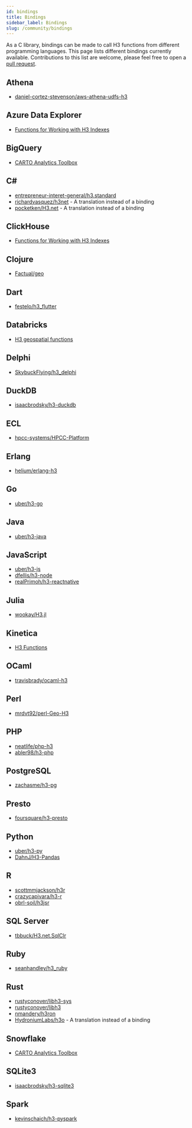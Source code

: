 ```yaml
---
id: bindings
title: Bindings
sidebar_label: Bindings
slug: /community/bindings
---
```


As a C library, bindings can be made to call H3 functions from different programming languages. This page lists different bindings currently available. Contributions to this list are welcome, please feel free to open a [pull request](https://github.com/uber/h3/tree/master/website/docs/community/bindings.md).

## Athena

- [daniel-cortez-stevenson/aws-athena-udfs-h3](https://github.com/daniel-cortez-stevenson/aws-athena-udfs-h3)

## Azure Data Explorer

- [Functions for Working with H3 Indexes](https://docs.microsoft.com/en-us/azure/data-explorer/kusto/query/geo-point-to-h3cell-function)

## BigQuery

- [CARTO Analytics Toolbox](https://github.com/CartoDB/analytics-toolbox-core#bigquery)

## C&#35;

- [entrepreneur-interet-general/h3.standard](https://github.com/entrepreneur-interet-general/H3.Standard)
- [richardvasquez/h3net](https://github.com/RichardVasquez/h3net) - A translation instead of a binding
- [pocketken/H3.net](https://github.com/pocketken/H3.net) - A translation instead of a binding

## ClickHouse

- [Functions for Working with H3 Indexes](https://clickhouse.tech/docs/en/sql-reference/functions/geo/h3/)

## Clojure 

- [Factual/geo](https://github.com/Factual/geo)

## Dart 

- [festelo/h3_flutter](https://github.com/festelo/h3_flutter)

## Databricks

- [H3 geospatial functions](https://docs.databricks.com/sql/language-manual/sql-ref-h3-geospatial-functions.html)

## Delphi

- [SkybuckFlying/h3_delphi](https://github.com/SkybuckFlying/h3_delphi)

## DuckDB

- [isaacbrodsky/h3-duckdb](https://github.com/isaacbrodsky/h3-duckdb)

## ECL

- [hpcc-systems/HPCC-Platform](https://github.com/hpcc-systems/HPCC-Platform/tree/master/plugins/h3)

## Erlang

- [helium/erlang-h3](https://github.com/helium/erlang-h3)

## Go

- [uber/h3-go](https://github.com/uber/h3-go)

## Java

- [uber/h3-java](https://github.com/uber/h3-java)

## JavaScript

- [uber/h3-js](https://github.com/uber/h3-js)
- [dfellis/h3-node](https://github.com/dfellis/h3-node)
- [realPrimoh/h3-reactnative](https://github.com/realPrimoh/h3-reactnative)

## Julia

- [wookay/H3.jl](https://github.com/wookay/H3.jl)

## Kinetica

- [H3 Functions](https://docs.kinetica.com/7.1/sql/query/#h3-functions)

## OCaml

- [travisbrady/ocaml-h3](https://github.com/travisbrady/ocaml-h3)

## Perl

- [mrdvt92/perl-Geo-H3](https://metacpan.org/pod/Geo::H3)

## PHP

- [neatlife/php-h3](https://github.com/neatlife/php-h3)
- [abler98/h3-php](https://github.com/abler98/h3-php)

## PostgreSQL

- [zachasme/h3-pg](https://github.com/zachasme/h3-pg)

## Presto

- [foursquare/h3-presto](https://github.com/foursquare/h3-presto)

## Python

- [uber/h3-py](https://github.com/uber/h3-py)
- [DahnJ/H3-Pandas](https://github.com/DahnJ/H3-Pandas)

## R

- [scottmmjackson/h3r](https://github.com/scottmmjackson/h3r)
- [crazycapivara/h3-r](https://github.com/crazycapivara/h3-r)
- [obrl-soil/h3jsr](https://github.com/obrl-soil/h3jsr)

## SQL Server

- [tbbuck/H3.net.SqlClr](https://github.com/tbbuck/H3.net.SqlClr)

## Ruby

- [seanhandley/h3_ruby](https://github.com/seanhandley/h3_ruby)

## Rust

- [rustyconover/libh3-sys](https://github.com/rustyconover/libh3-sys)
- [rustyconover/libh3](https://github.com/rustyconover/libh3)
- [nmandery/h3ron](https://github.com/nmandery/h3ron)
- [HydroniumLabs/h3o](https://github.com/HydroniumLabs/h3o) - A translation instead of a binding

## Snowflake

- [CARTO Analytics Toolbox](https://github.com/CartoDB/analytics-toolbox-core#snowflake)

## SQLite3

- [isaacbrodsky/h3-sqlite3](https://github.com/isaacbrodsky/h3-sqlite3)

## Spark

- [kevinschaich/h3-pyspark](https://github.com/kevinschaich/h3-pyspark)
